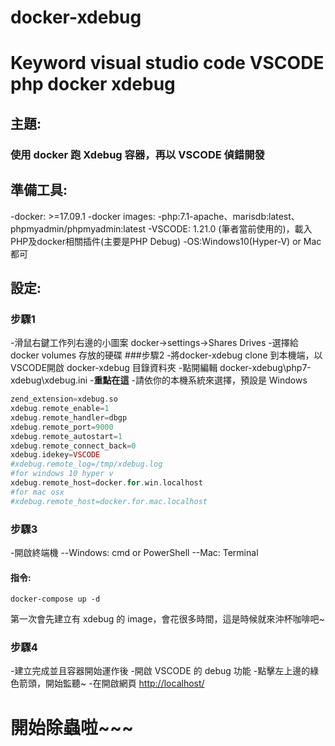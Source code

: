 # docker-xdebug
# Keyword visual studio code VSCODE php docker xdebug

## 主題:
### 使用 docker 跑 Xdebug 容器，再以 VSCODE 偵錯開發

## 準備工具:
-docker: >=17.09.1
-docker images:
-php:7.1-apache、marisdb:latest、phpmyadmin/phpmyadmin:latest
-VSCODE: 1.21.0 (筆者當前使用的)，載入PHP及docker相關插件(主要是PHP Debug)
-OS:Windows10(Hyper-V) or Mac 都可

## 設定:
### 步驟1
-滑鼠右鍵工作列右邊的小圖案 docker->settings->Shares Drives
-選擇給 docker volumes 存放的硬碟
###步驟2
-將docker-xdebug clone 到本機端，以VSCODE開啟 docker-xdebug 目錄資料夾
-點開編輯 docker-xdebug\php7-xdebug\xdebug.ini
-**重點在這**
-請依你的本機系統來選擇，預設是 Windows
```php
zend_extension=xdebug.so
xdebug.remote_enable=1
xdebug.remote_handler=dbgp
xdebug.remote_port=9000
xdebug.remote_autostart=1
xdebug.remote_connect_back=0
xdebug.idekey=VSCODE
#xdebug.remote_log=/tmp/xdebug.log
#for windows 10 hyper v
xdebug.remote_host=docker.for.win.localhost
#for mac osx
#xdebug.remote_host=docker.for.mac.localhost
```
### 步驟3
-開啟終端機
--Windows: cmd or PowerShell
--Mac: Terminal
#### 指令:
```shell
docker-compose up -d
```
第一次會先建立有 xdebug 的 image，會花很多時間，這是時候就來沖杯咖啡吧~
### 步驟4
-建立完成並且容器開始運作後
-開啟 VSCODE 的 debug 功能
-點擊左上邊的綠色箭頭，開始監聽~
-在開啟網頁 [http://localhost/](http://localhost/ "http://localhost/")
# 開始除蟲啦~~~
